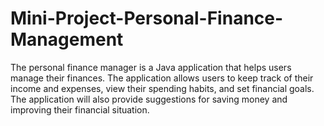 # Mini-Project-Personal-Finance-Management
The personal finance manager is a Java application that helps users manage their finances. The application allows users to keep track of their income and expenses, view their spending habits, and set financial goals. The application will also provide suggestions for saving money and improving their financial situation.
